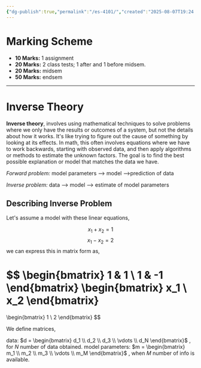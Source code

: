 ```yaml
---
{"dg-publish":true,"permalink":"/es-4101/","created":"2025-08-07T19:24:14.421+05:30","updated":"2025-08-07T19:24:57.142+05:30"}
---
```


# Marking Scheme

- **10 Marks:** 1 assignment
- **20 Marks:** 2 class tests; 1 after and 1 before midsem.
- **20 Marks:** midsem
- **50 Marks:** endsem

---

# Inverse Theory

**Inverse theory**, involves using mathematical techniques to solve problems where we only have the results or outcomes of a system, but not the details about how it works. It's like trying to figure out the cause of something by looking at its effects. In math, this often involves equations where we have to work backwards, starting with observed data, and then apply algorithms or methods to estimate the unknown factors. The goal is to find the best possible explanation or model that matches the data we have.

*Forward problem:*
model parameters ⟶ model ⟶prediction of data

*Inverse problem:*
data ⟶ model ⟶ estimate of model parameters

## Describing Inverse Problem

Let's assume a model with these linear equations,

$$
x_1 + x_2 = 1
$$
$$
x_1 - x_2 = 2
$$
we can express this in matrix form as, 

$$
\begin{bmatrix}
1 & 1 \\
1 & -1
\end{bmatrix}
\begin{bmatrix}
x_1 \\
x_2
\end{bmatrix}
=
\begin{bmatrix}
1 \\
2
\end{bmatrix}
$$
 

We define matrices,

data: $d = \begin{bmatrix} d_1 \\ d_2 \\ d_3 \\ \vdots \\ d_N \end{bmatrix}$ , for $N$ number of data obtained.
model parameters: $m = \begin{bmatrix} m_1 \\ m_2 \\ m_3 \\ \vdots \\ m_M \end{bmatrix}$ , when $M$ number of info is available. 




